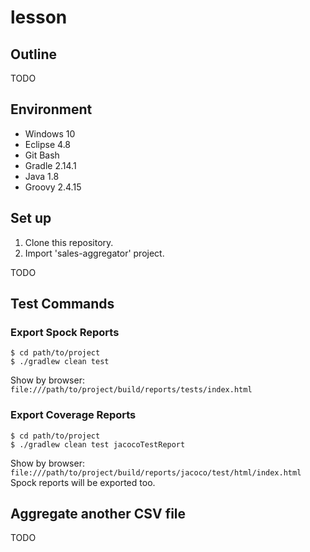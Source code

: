# lesson

## Outline
TODO
## Environment
- Windows 10
- Eclipse 4.8
- Git Bash
- Gradle 2.14.1
- Java 1.8
- Groovy 2.4.15

## Set up
1. Clone this repository.
2. Import 'sales-aggregator' project.

TODO
## Test Commands
### Export Spock Reports
```
$ cd path/to/project
$ ./gradlew clean test
```
Show by browser: ``file:///path/to/project/build/reports/tests/index.html``

### Export Coverage Reports
```
$ cd path/to/project
$ ./gradlew clean test jacocoTestReport
```
Show by browser: ``file:///path/to/project/build/reports/jacoco/test/html/index.html``  
Spock reports will be exported too.

## Aggregate another CSV file

TODO
